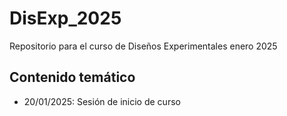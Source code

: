 # DisExp_2025
Repositorio para el curso de Diseños Experimentales enero 2025

## Contenido temático

- 20/01/2025: Sesión de inicio de curso
